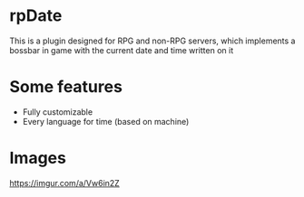# rpDate
This is a plugin designed for RPG and non-RPG servers, which implements a bossbar in game with the current date and time written on it

# Some features
- Fully customizable
- Every language for time (based on machine)

# Images
https://imgur.com/a/Vw6in2Z
